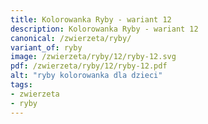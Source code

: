 ```yaml
---
title: Kolorowanka Ryby - wariant 12
description: Kolorowanka Ryby - wariant 12
canonical: /zwierzeta/ryby/
variant_of: ryby
image: /zwierzeta/ryby/12/ryby-12.svg
pdf: /zwierzeta/ryby/12/ryby-12.pdf
alt: "ryby kolorowanka dla dzieci"
tags:
- zwierzeta
- ryby
---
```

